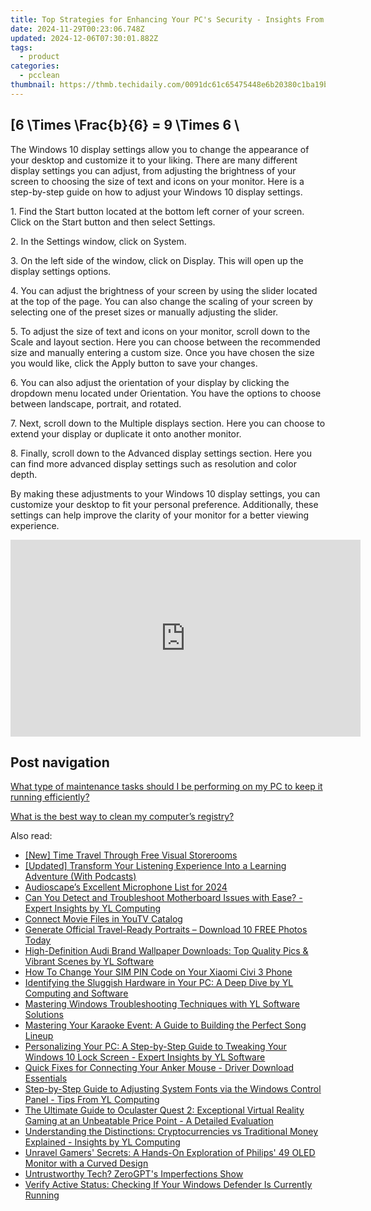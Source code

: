 ```yaml
---
title: Top Strategies for Enhancing Your PC's Security - Insights From YL Computing
date: 2024-11-29T00:23:06.748Z
updated: 2024-12-06T07:30:01.882Z
tags:
  - product
categories:
  - pcclean
thumbnail: https://thmb.techidaily.com/0091dc61c65475448e6b20380c1ba19b6aec743f43714543b259bc14c7475306.jpg
---
```


## \[6 \Times \Frac{b}{6} = 9 \Times 6 \

The Windows 10 display settings allow you to change the appearance of your desktop and customize it to your liking. There are many different display settings you can adjust, from adjusting the brightness of your screen to choosing the size of text and icons on your monitor. Here is a step-by-step guide on how to adjust your Windows 10 display settings. 

1\. Find the Start button located at the bottom left corner of your screen. Click on the Start button and then select Settings.

2\. In the Settings window, click on System.

3\. On the left side of the window, click on Display. This will open up the display settings options. 

4\. You can adjust the brightness of your screen by using the slider located at the top of the page. You can also change the scaling of your screen by selecting one of the preset sizes or manually adjusting the slider.

5\. To adjust the size of text and icons on your monitor, scroll down to the Scale and layout section. Here you can choose between the recommended size and manually entering a custom size. Once you have chosen the size you would like, click the Apply button to save your changes.

6\. You can also adjust the orientation of your display by clicking the dropdown menu located under Orientation. You have the options to choose between landscape, portrait, and rotated.

7\. Next, scroll down to the Multiple displays section. Here you can choose to extend your display or duplicate it onto another monitor.

8\. Finally, scroll down to the Advanced display settings section. Here you can find more advanced display settings such as resolution and color depth. 

By making these adjustments to your Windows 10 display settings, you can customize your desktop to fit your personal preference. Additionally, these settings can help improve the clarity of your monitor for a better viewing experience.

<!-- affiliate ads begin -->
<iframe width="560" height="315" src="https://www.youtube.com/embed/_SbYznUy_zY?si=ThBkP934r3mizi48" title="YouTube video player" frameborder="0" allow="accelerometer; autoplay; clipboard-write; encrypted-media; gyroscope; picture-in-picture; web-share" referrerpolicy="strict-origin-when-cross-origin" allowfullscreen></iframe>
<!-- affiliate ads end -->

## Post navigation

[What type of maintenance tasks should I be performing on my PC to keep it running efficiently?](https://tools.techidaily.com/pcclean/products/)

[What is the best way to clean my computer’s registry?](https://tools.techidaily.com/pcclean/products/)

<ins class="adsbygoogle"
     style="display:block"
     data-ad-format="autorelaxed"
     data-ad-client="ca-pub-7571918770474297"
     data-ad-slot="1223367746"></ins>

<ins class="adsbygoogle"
     style="display:block"
     data-ad-client="ca-pub-7571918770474297"
     data-ad-slot="8358498916"
     data-ad-format="auto"
     data-full-width-responsive="true"></ins>

<span class="atpl-alsoreadstyle">Also read:</span>
<div><ul>
<li><a href="https://article-posts.techidaily.com/new-time-travel-through-free-visual-storerooms/"><u>[New] Time Travel Through Free Visual Storerooms</u></a></li>
<li><a href="https://article-knowledge.techidaily.com/updated-transform-your-listening-experience-into-a-learning-adventure-with-podcasts/"><u>[Updated] Transform Your Listening Experience Into a Learning Adventure (With Podcasts)</u></a></li>
<li><a href="https://extra-resources.techidaily.com/audioscapes-excellent-microphone-list-for-2024/"><u>Audioscape’s Excellent Microphone List for 2024</u></a></li>
<li><a href="https://discover-able.techidaily.com/can-you-detect-and-troubleshoot-motherboard-issues-with-ease-expert-insights-by-yl-computing/"><u>Can You Detect and Troubleshoot Motherboard Issues with Ease? - Expert Insights by YL Computing</u></a></li>
<li><a href="https://article-posts.techidaily.com/connect-movie-files-in-youtv-catalog/"><u>Connect Movie Files in YouTV Catalog</u></a></li>
<li><a href="https://fox-boxes.techidaily.com/generate-official-travel-ready-portraits-download-10-free-photos-today/"><u>Generate Official Travel-Ready Portraits – Download 10 FREE Photos Today</u></a></li>
<li><a href="https://discover-able.techidaily.com/high-definition-audi-brand-wallpaper-downloads-top-quality-pics-and-vibrant-scenes-by-yl-software/"><u>High-Definition Audi Brand Wallpaper Downloads: Top Quality Pics & Vibrant Scenes by YL Software</u></a></li>
<li><a href="https://sim-unlock.techidaily.com/how-to-change-your-sim-pin-code-on-your-xiaomi-civi-3-phone-by-drfone-android/"><u>How To Change Your SIM PIN Code on Your Xiaomi Civi 3 Phone</u></a></li>
<li><a href="https://discover-able.techidaily.com/identifying-the-sluggish-hardware-in-your-pc-a-deep-dive-by-yl-computing-and-software/"><u>Identifying the Sluggish Hardware in Your PC: A Deep Dive by YL Computing and Software</u></a></li>
<li><a href="https://discover-able.techidaily.com/mastering-windows-troubleshooting-techniques-with-yl-software-solutions/"><u>Mastering Windows Troubleshooting Techniques with YL Software Solutions</u></a></li>
<li><a href="https://discover-able.techidaily.com/mastering-your-karaoke-event-a-guide-to-building-the-perfect-song-lineup/"><u>Mastering Your Karaoke Event: A Guide to Building the Perfect Song Lineup</u></a></li>
<li><a href="https://discover-able.techidaily.com/personalizing-your-pc-a-step-by-step-guide-to-tweaking-your-windows-10-lock-screen-expert-insights-by-yl-software/"><u>Personalizing Your PC: A Step-by-Step Guide to Tweaking Your Windows 10 Lock Screen - Expert Insights by YL Software</u></a></li>
<li><a href="https://tech-savvy.techidaily.com/quick-fixes-for-connecting-your-anker-mouse-driver-download-essentials/"><u>Quick Fixes for Connecting Your Anker Mouse - Driver Download Essentials</u></a></li>
<li><a href="https://discover-able.techidaily.com/step-by-step-guide-to-adjusting-system-fonts-via-the-windows-control-panel-tips-from-yl-computing/"><u>Step-by-Step Guide to Adjusting System Fonts via the Windows Control Panel - Tips From YL Computing</u></a></li>
<li><a href="https://screen-mirroring-recording.techidaily.com/the-ultimate-guide-to-oculaster-quest-2-exceptional-virtual-reality-gaming-at-an-unbeatable-price-point-a-detailed-evaluation/"><u>The Ultimate Guide to Oculaster Quest 2: Exceptional Virtual Reality Gaming at an Unbeatable Price Point - A Detailed Evaluation</u></a></li>
<li><a href="https://discover-able.techidaily.com/understanding-the-distinctions-cryptocurrencies-vs-traditional-money-explained-insights-by-yl-computing/"><u>Understanding the Distinctions: Cryptocurrencies vs Traditional Money Explained - Insights by YL Computing</u></a></li>
<li><a href="https://buynow-reviews.techidaily.com/unravel-gamers-secrets-a-hands-on-exploration-of-philips-49-oled-monitor-with-a-curved-design/"><u>Unravel Gamers' Secrets: A Hands-On Exploration of Philips' 49 OLED Monitor with a Curved Design</u></a></li>
<li><a href="https://tech-revival.techidaily.com/untrustworthy-tech-zerogpts-imperfections-show/"><u>Untrustworthy Tech? ZeroGPT's Imperfections Show</u></a></li>
<li><a href="https://discover-able.techidaily.com/verify-active-status-checking-if-your-windows-defender-is-currently-running/"><u>Verify Active Status: Checking If Your Windows Defender Is Currently Running</u></a></li>
</ul></div>

